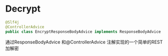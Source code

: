 # Decrypt

```java
@Slf4j
@ControllerAdvice
public class EncryptResponseBodyAdvice implements ResponseBodyAdvice
```

通过ResponseBodyAdvice 和@ControllerAdvice 注解实现的一个简单的REST加解密

